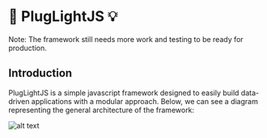 <h1> 🔌 PlugLightJS 💡</h1>

Note: The framework still needs more work and testing to be ready for production.

<h2><b>Introduction</b></h2>

PlugLightJS is a simple javascript framework designed to easily build data-driven applications with a modular approach. Below, we can see a diagram representing the general architecture of the framework:

![alt text](https://github.com/WebAxol/PlugLightJS/blob/main/img/architecture.png)
